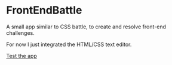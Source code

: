 # FrontEndBattle

A small app similar to CSS battle, to create and resolve front-end challenges.

For now I just integrated the HTML/CSS text editor.

[Test the app](https://antoine-flo.github.io/front-end-battle/)
